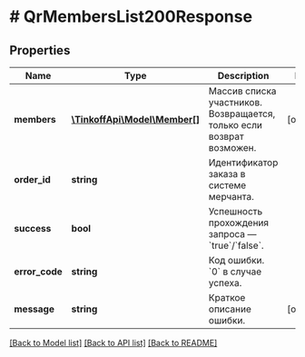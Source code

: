 # # QrMembersList200Response

## Properties

Name | Type | Description | Notes
------------ | ------------- | ------------- | -------------
**members** | [**\TinkoffApi\Model\Member[]**](Member.md) | Массив списка участников. Возвращается, только если возврат возможен. | [optional]
**order_id** | **string** | Идентификатор заказа в системе мерчанта. |
**success** | **bool** | Успешность прохождения запроса — &#x60;true&#x60;/&#x60;false&#x60;. |
**error_code** | **string** | Код ошибки. &#x60;0&#x60; в случае успеха. |
**message** | **string** | Краткое описание ошибки. | [optional]

[[Back to Model list]](../../README.md#models) [[Back to API list]](../../README.md#endpoints) [[Back to README]](../../README.md)
